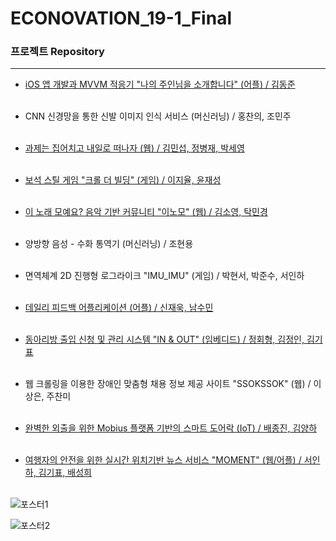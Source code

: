 # ECONOVATION_19-1_Final


### 프로젝트 Repository

------

- [iOS 앱 개발과 MVVM 적응기 "나의 주인님을 소개합니다" (어플) / 김동준](https://github.com/corykim0829/My-Lord-Cat)  <br/><br/>

- CNN 신경망을 통한 신발 이미지 인식 서비스 (머신러닝) / 홍찬의, 조민주  <br/><br/>

- [과제는 집어치고 내일로 떠나자 (웹) / 김민섭, 정병재, 박세영](https://github.com/JNU-econovation/HWIT-dev)  <br/><br/>

- [보석 스틸 게임 "크롤 더 빌딩" (게임) / 이지율, 윤재성](https://github.com/JNU-econovation/Game_EYoon)  <br/><br/>

- [이 노래 모예요? 음악 기반 커뮤니티 "이노모" (웹) / 김소영, 탁민경](https://github.com/JNU-econovation/WebPretty)  <br/><br/>

- 양방향 음성 - 수화 통역기 (머신러닝) / 조현용  <br/><br/>

- 면역체계 2D 진행형 로그라이크 "IMU_IMU" (게임) / 박현서, 박준수, 서인하  <br/><br/>

- [데일리 피드백 어플리케이션 (어플) / 신재욱, 남수민](https://github.com/serotoninpm/android-Appletree)  <br/><br/>

- [동아리방 출입 신청 및 관리 시스템 "IN  & OUT" (임베디드) / 정회형, 김정인, 김기표](https://github.com/JNU-econovation/inandout)  <br/><br/>

- 웹 크롤링을 이용한 장애인 맞춤형 채용 정보 제공 사이트 "SSOKSSOK" (웹) / 이상은, 주찬미  <br/><br/>

- [완벽한 외출을 위한 Mobius 플랫폼 기반의 스마트 도어락 (IoT) / 배종진, 김양하](https://github.com/JNU-econovation/KAB)  <br/><br/>

- [여행자의 안전을 위한 실시간 위치기반 뉴스 서비스 "MOMENT" (웹/어플)  / 서인하, 김기표, 배성희](https://github.com/JNU-econovation/MOMENT)  <br/><br/>

![포스터1](https://user-images.githubusercontent.com/40922963/61455457-8868b080-a99e-11e9-95e0-9d25f6bb5e9c.png)

![포스터2](https://user-images.githubusercontent.com/40922963/61455458-8acb0a80-a99e-11e9-968d-f1d5b556912f.png)
